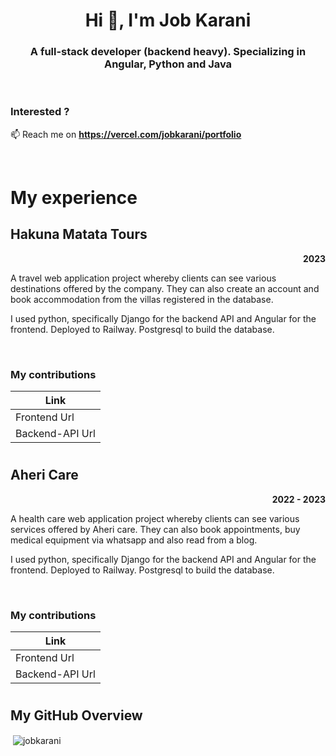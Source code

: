 <!-- 
  Welcome to iTalanta Open Source!
  This repository will act as your home repo for the iTalanta/Moringa open source intern/externship.

  Please fork and update this portfolio page to fit your profile.
-->

<!-- 
  -- SECTION: INTRODUCTION
  -- 
  -->

<h1 align="center">Hi 👋, I'm Job Karani</h1>
<!-- TODO: Replace with your intro text -->
<!-- Example: Just graduated from Moringa, readyc  to start my first internship experience! -->
<h3 align="center">A full-stack developer (backend heavy). Specializing in Angular, Python and Java</h3>

<br/>


### Interested ?

📫 Reach me on **https://vercel.com/jobkarani/portfolio**

<br />

<!-- 
  -- SECTION: MY EXPERIENCE
  -- 
  -->

<h1>My experience</h1>

<!-- EXPERIENCE I -->
<h2 align="left">Hakuna Matata Tours</h2>

<p align="right"><b>2023</b></p>

<p>
  A travel web application project  whereby clients can see various destinations offered by the company. They can also create an account and book accommodation from the villas registered in the database.
</p>
<p>
  <!-- Add summary of your own contributions -->
  I used python, specifically Django for the backend API and Angular for the frontend. 
  Deployed to Railway.
  Postgresql to build the database. 

</p>
<br/>

<!-- Link in this table your actual contributions -->
### My contributions

| Link 	|
|------	|
Frontend Url |(https://github.com/jobkarani/lux-villasNG) |
Backend-API Url | (https://github.com/jobkarani/luxury-villasBE) |


#
<!-- EXPERIENCE II -->
<h2 align="left">Aheri Care</h2>

<p align="right"><b>2022 - 2023</b></p>

<p>
  A health care web application project  whereby clients can see various services offered by Aheri care. They can also book appointments, buy medical equipment via whatsapp and also read from a blog.
</p>
<p>
  <!-- Add summary of your own contributions -->
I used python, specifically Django for the backend API and Angular for the frontend. 
 Deployed to Railway.
 Postgresql to build the database. 
</p>
<br/>

<!-- Link in this table your actual contributions -->
### My contributions

| Link 	|
|------	|
Frontend Url |(https://www.ahericare.com/) |
Backend-API Url | (https://github.com/jobkarani/products-BE-API) |


<!-- Section: GITHUB OVERVIEW -->
#

<h2 align="left">My GitHub Overview</h2>

<p>&nbsp;<img align="center" src="https://github-readme-stats.vercel.app/api?username=jobkarani&show_icons=true&locale=en" alt="jobkarani" /></p>

<!-- END -->